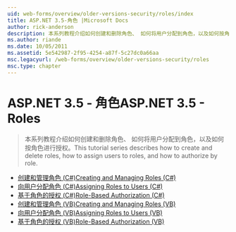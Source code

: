 ```yaml
---
uid: web-forms/overview/older-versions-security/roles/index
title: ASP.NET 3.5-角色 |Microsoft Docs
author: rick-anderson
description: 本系列教程介绍如何创建和删除角色、 如何将用户分配到角色，以及如何按角色进行授权。
ms.author: riande
ms.date: 10/05/2011
ms.assetid: 5e542987-2f95-4254-a87f-5c27dc0a66aa
msc.legacyurl: /web-forms/overview/older-versions-security/roles
msc.type: chapter
---
```

<a name="aspnet-35---roles"></a><span data-ttu-id="57bd6-103">ASP.NET 3.5 - 角色</span><span class="sxs-lookup"><span data-stu-id="57bd6-103">ASP.NET 3.5 - Roles</span></span>
====================
> <span data-ttu-id="57bd6-104">本系列教程介绍如何创建和删除角色、 如何将用户分配到角色，以及如何按角色进行授权。</span><span class="sxs-lookup"><span data-stu-id="57bd6-104">This tutorial series describes how to create and delete roles, how to assign users to roles, and how to authorize by role.</span></span>


- [<span data-ttu-id="57bd6-105">创建和管理角色 (C#)</span><span class="sxs-lookup"><span data-stu-id="57bd6-105">Creating and Managing Roles (C#)</span></span>](creating-and-managing-roles-cs.md)
- [<span data-ttu-id="57bd6-106">向用户分配角色 (C#)</span><span class="sxs-lookup"><span data-stu-id="57bd6-106">Assigning Roles to Users (C#)</span></span>](assigning-roles-to-users-cs.md)
- [<span data-ttu-id="57bd6-107">基于角色的授权 (C#)</span><span class="sxs-lookup"><span data-stu-id="57bd6-107">Role-Based Authorization (C#)</span></span>](role-based-authorization-cs.md)
- [<span data-ttu-id="57bd6-108">创建和管理角色 (VB)</span><span class="sxs-lookup"><span data-stu-id="57bd6-108">Creating and Managing Roles (VB)</span></span>](creating-and-managing-roles-vb.md)
- [<span data-ttu-id="57bd6-109">向用户分配角色 (VB)</span><span class="sxs-lookup"><span data-stu-id="57bd6-109">Assigning Roles to Users (VB)</span></span>](assigning-roles-to-users-vb.md)
- [<span data-ttu-id="57bd6-110">基于角色的授权 (VB)</span><span class="sxs-lookup"><span data-stu-id="57bd6-110">Role-Based Authorization (VB)</span></span>](role-based-authorization-vb.md)
